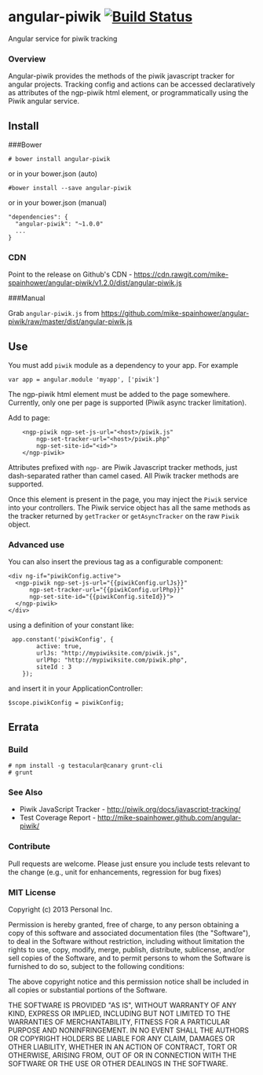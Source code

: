 # angular-piwik  [![Build Status](https://travis-ci.org/merlosy/angular-piwik.png?branch=master)](https://travis-ci.org/merlosy/angular-piwik)

Angular service for piwik tracking

### Overview

Angular-piwik provides the methods of the piwik javascript tracker for angular projects.  Tracking config and actions can be accessed declaratively as attributes of the ngp-piwik html element, or programmatically using the Piwik angular service.

## Install

###Bower

    # bower install angular-piwik
    
or in your bower.json (auto)

    #bower install --save angular-piwik

or in your bower.json (manual)

    "dependencies": {
      "angular-piwik": "~1.0.0"
      ...
    }

### CDN

Point to the release on Github's CDN - https://cdn.rawgit.com/mike-spainhower/angular-piwik/v1.2.0/dist/angular-piwik.js

###Manual

Grab `angular-piwik.js` from https://github.com/mike-spainhower/angular-piwik/raw/master/dist/angular-piwik.js


## Use

You must add <code>piwik</code> module as a dependency to your app.  For example

    var app = angular.module 'myapp', ['piwik']

The ngp-piwik html element must be added to the page somewhere.  Currently, only one per page is supported (Piwik async tracker limitation).

Add to page:
```
    <ngp-piwik ngp-set-js-url="<host>/piwik.js" 
        ngp-set-tracker-url="<host>/piwik.php" 
        ngp-set-site-id="<id>"> 
    </ngp-piwik>
```

Attributes prefixed with <code>ngp-</code> are Piwik Javascript tracker methods, just dash-separated rather than camel cased.  All Piwik tracker methods are supported.

Once this element is present in the page, you may inject the <code>Piwik</code> service into your controllers.  The Piwik service object has all the same methods as the tracker returned by `getTracker` or `getAsyncTracker` on the raw `Piwik` object.

### Advanced use

You can also insert the previous tag as a configurable component:
```
<div ng-if="piwikConfig.active">
  <ngp-piwik ngp-set-js-url="{{piwikConfig.urlJs}}" 
      ngp-set-tracker-url="{{piwikConfig.urlPhp}}" 
      ngp-set-site-id="{{piwikConfig.siteId}}"> 
  </ngp-piwik>
</div>
```
using a definition of your constant like:
```
 app.constant('piwikConfig', {
    	active: true,
        urlJs: "http://mypiwiksite.com/piwik.js",
        urlPhp: "http://mypiwiksite.com/piwik.php",
        siteId : 3
    });
```
and insert it in your ApplicationController:
```
$scope.piwikConfig = piwikConfig;
```

## Errata

### Build

    # npm install -g testacular@canary grunt-cli
    # grunt

### See Also

* Piwik JavaScript Tracker - http://piwik.org/docs/javascript-tracking/
* Test Coverage Report - http://mike-spainhower.github.com/angular-piwik/


### Contribute

Pull requests are welcome.  Please just ensure you include tests relevant to the change (e.g., unit for enhancements, regression for bug fixes)

### MIT License

Copyright (c) 2013 Personal Inc.

Permission is hereby granted, free of charge, to any person obtaining a copy of this software and associated documentation files (the "Software"), to deal in the Software without restriction, including without limitation the rights to use, copy, modify, merge, publish, distribute, sublicense, and/or sell copies of the Software, and to permit persons to whom the Software is furnished to do so, subject to the following conditions:

The above copyright notice and this permission notice shall be included in all copies or substantial portions of the Software.

THE SOFTWARE IS PROVIDED "AS IS", WITHOUT WARRANTY OF ANY KIND, EXPRESS OR IMPLIED, INCLUDING BUT NOT LIMITED TO THE WARRANTIES OF MERCHANTABILITY, FITNESS FOR A PARTICULAR PURPOSE AND NONINFRINGEMENT. IN NO EVENT SHALL THE AUTHORS OR COPYRIGHT HOLDERS BE LIABLE FOR ANY CLAIM, DAMAGES OR OTHER LIABILITY, WHETHER IN AN ACTION OF CONTRACT, TORT OR OTHERWISE, ARISING FROM, OUT OF OR IN CONNECTION WITH THE SOFTWARE OR THE USE OR OTHER DEALINGS IN THE SOFTWARE.
